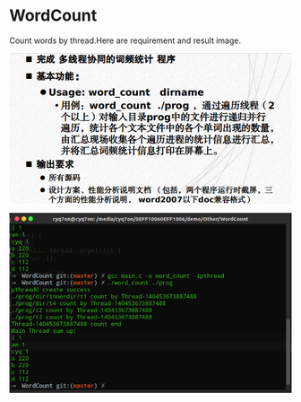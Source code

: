 # WordCount
Count words by thread.Here are requirement and result image.

![Requirement](https://github.com/cyq7on/WordCount/blob/master/requirement.png)

![Result](https://github.com/cyq7on/WordCount/blob/master/img.png)
